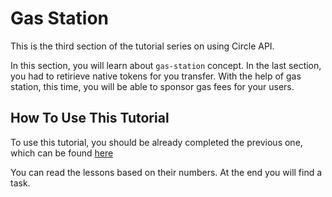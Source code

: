 # Gas Station

This is the third section of the tutorial series on using Circle API. 

In this section, you will learn about `gas-station` concept. In the last section, you had to retirieve native tokens for you transfer. With the help of gas station,
this time, you will be able to sponsor gas fees for your users.

## How To Use This Tutorial

To use this tutorial, you should be already completed the previous one, which can be found [here](https://github.com/SimonYuvarlak/Working-With-User-Controlled-Wallets.git)

You can read the lessons based on their numbers. At the end you will find a task.
